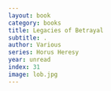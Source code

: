 ```yaml
---
layout: book
category: books
title: Legacies of Betrayal
subtitle: .
author: Various
series: Horus Heresy
year: unread
index: 31
image: lob.jpg
---
```

